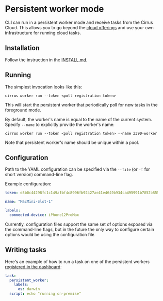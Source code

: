 # Persistent worker mode

CLI can run in a persistent worker mode and receive tasks from the Cirrus Cloud. This allows you to go beyond the [cloud offerings](https://cirrus-ci.org/guide/supported-computing-services/) and use your own infrastructure for running cloud tasks.

## Installation

Follow the instruction in the [INSTALL.md](https://github.com/cirruslabs/cirrus-cli/blob/master/INSTALL.md).

## Running

The simplest invocation looks like this:

```
cirrus worker run --token <poll registration token>
```

This will start the persistent worker that periodically poll for new tasks in the foreground mode.

By default, the worker's name is equal to the name of the current system. Specify `--name` to explicitly provide the worker's name:

```
cirrus worker run --token <poll registration token> --name z390-worker
```

Note that persistent worker's name should be unique within a pool.

## Configuration

Path to the YAML configuration can be specified via the `--file` (or `-f` for short version) command-line flag.

Example configuration:

```yaml
token: e3b0c44298fc1c149afbf4c8996fb92427ae41e4649b934ca495991b7852b855

name: "MacMini-Slot-1"

labels:
  connected-device: iPhone12ProMax
```

Currently, configuration files support the same set of options exposed via the command-line flags, but in the future the only way to configure certain options would be using the configuration file.

## Writing tasks

Here's an example of how to run a task on one of the persistent workers [registered in the dashboard](https://cirrus-ci.com/):

```yaml
task:
  persistent_worker:
    labels:
      os: darwin
  script: echo "running on-premise"
```
